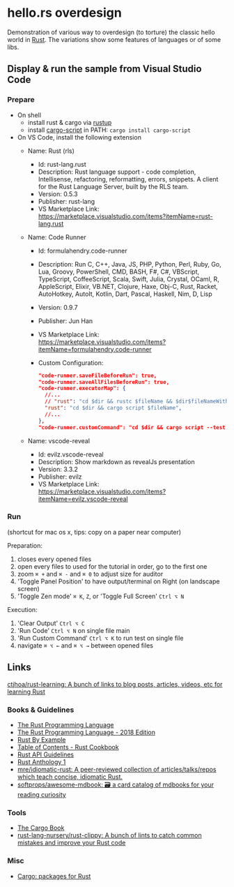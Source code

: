# hello.rs overdesign

Demonstration of various way to overdesign (to torture) the classic hello world in [Rust](https://www.rust-lang.org/). The variations show some features of languages or of some libs.

## Display & run the sample from Visual Studio Code

### Prepare

- On shell
  - install rust & cargo via [rustup](https://rustup.rs/)
  - install [cargo-script](https://crates.io/crates/cargo-script) in PATH: `cargo install cargo-script`
- On VS Code, install the following extension
  - Name: Rust (rls)
    - Id: rust-lang.rust
    - Description: Rust language support - code completion, Intellisense, refactoring, reformatting, errors, snippets. A client for the Rust Language Server, built by the RLS team.
    - Version: 0.5.3
    - Publisher: rust-lang
    - VS Marketplace Link: https://marketplace.visualstudio.com/items?itemName=rust-lang.rust
  - Name: Code Runner
    - Id: formulahendry.code-runner
    - Description: Run C, C++, Java, JS, PHP, Python, Perl, Ruby, Go, Lua, Groovy, PowerShell, CMD, BASH, F#, C#, VBScript, TypeScript, CoffeeScript, Scala, Swift, Julia, Crystal, OCaml, R, AppleScript, Elixir, VB.NET, Clojure, Haxe, Obj-C, Rust, Racket, AutoHotkey, AutoIt, Kotlin, Dart, Pascal, Haskell, Nim, D, Lisp
    - Version: 0.9.7
    - Publisher: Jun Han
    - VS Marketplace Link: https://marketplace.visualstudio.com/items?itemName=formulahendry.code-runner
    - Custom Configuration:

        ```json
        "code-runner.saveFileBeforeRun": true,
        "code-runner.saveAllFilesBeforeRun": true,
        "code-runner.executorMap": {
          //...
          // "rust": "cd $dir && rustc $fileName && $dir$fileNameWithoutExt",
          "rust": "cd $dir && cargo script $fileName",
          //...
        },
        "code-runner.customCommand": "cd $dir && cargo script --test $fileName",
        ```

  - Name: vscode-reveal
    - Id: evilz.vscode-reveal
    - Description: Show markdown as revealJs presentation
    - Version: 3.3.2
    - Publisher: evilz
    - VS Marketplace Link: https://marketplace.visualstudio.com/items?itemName=evilz.vscode-reveal


### Run

(shortcut for mac os x, tips: copy on a paper near computer)

Preparation:

1. closes every opened files
2. open every files to used for the tutorial in order, go to the first one
3. zoom `⌘ +` and `⌘ -` and `⌘ 0` to adjust size for auditor
4. 'Toggle Panel Position' to have output/terminal on Right (on landscape screen)
5. 'Toggle Zen mode' `⌘ K`, `Z`, or  'Toggle Full Screen' `Ctrl ⌥ N`

Execution:

1. 'Clear Output' `Ctrl ⌥ C`
1. 'Run Code' `Ctrl ⌥ N` on single file main
1. 'Run Custom Command' `Ctrl ⌥ K` to run test on single file
1. navigate `⌘ ⌥ ←` and `⌘ ⌥ →` between opened files

## Links

[ctjhoa/rust-learning: A bunch of links to blog posts, articles, videos, etc for learning Rust](https://github.com/ctjhoa/rust-learning)

### Books & Guidelines

- [The Rust Programming Language](https://www.rust-lang.org/en-US/)
- [The Rust Programming Language - 2018 Edition](https://doc.rust-lang.org/book/2018-edition/index.html)
- [Rust By Example](https://doc.rust-lang.org/stable/rust-by-example/)
- [Table of Contents - Rust Cookbook](https://rust-lang-nursery.github.io/rust-cookbook/)
- [Rust API Guidelines](https://rust-lang-nursery.github.io/api-guidelines/about.html)
- [Rust Anthology 1](https://brson.github.io/rust-anthology/1/intro.html)
- [mre/idiomatic-rust: A peer-reviewed collection of articles/talks/repos which teach concise, idiomatic Rust.](https://github.com/mre/idiomatic-rust)
- [softprops/awesome-mdbook: 🗃️ a card catalog of mdbooks for your reading curiosity](https://github.com/softprops/awesome-mdbook)

### Tools

- [The Cargo Book](https://doc.rust-lang.org/cargo/getting-started/)
- [rust-lang-nursery/rust-clippy: A bunch of lints to catch common mistakes and improve your Rust code](https://github.com/rust-lang-nursery/rust-clippy)

### Misc

- [Cargo: packages for Rust](https://crates.io/)
